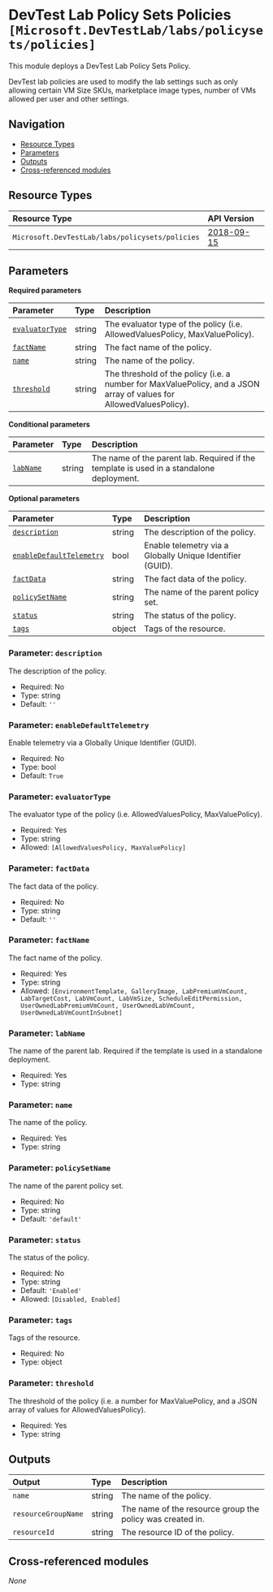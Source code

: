 # DevTest Lab Policy Sets Policies `[Microsoft.DevTestLab/labs/policysets/policies]`

This module deploys a DevTest Lab Policy Sets Policy.

DevTest lab policies are used to modify the lab settings such as only allowing certain VM Size SKUs, marketplace image types, number of VMs allowed per user and other settings.

## Navigation

- [Resource Types](#Resource-Types)
- [Parameters](#Parameters)
- [Outputs](#Outputs)
- [Cross-referenced modules](#Cross-referenced-modules)

## Resource Types

| Resource Type | API Version |
| :-- | :-- |
| `Microsoft.DevTestLab/labs/policysets/policies` | [2018-09-15](https://learn.microsoft.com/en-us/azure/templates/Microsoft.DevTestLab/2018-09-15/labs/policysets/policies) |

## Parameters

**Required parameters**

| Parameter | Type | Description |
| :-- | :-- | :-- |
| [`evaluatorType`](#parameter-evaluatortype) | string | The evaluator type of the policy (i.e. AllowedValuesPolicy, MaxValuePolicy). |
| [`factName`](#parameter-factname) | string | The fact name of the policy. |
| [`name`](#parameter-name) | string | The name of the policy. |
| [`threshold`](#parameter-threshold) | string | The threshold of the policy (i.e. a number for MaxValuePolicy, and a JSON array of values for AllowedValuesPolicy). |

**Conditional parameters**

| Parameter | Type | Description |
| :-- | :-- | :-- |
| [`labName`](#parameter-labname) | string | The name of the parent lab. Required if the template is used in a standalone deployment. |

**Optional parameters**

| Parameter | Type | Description |
| :-- | :-- | :-- |
| [`description`](#parameter-description) | string | The description of the policy. |
| [`enableDefaultTelemetry`](#parameter-enabledefaulttelemetry) | bool | Enable telemetry via a Globally Unique Identifier (GUID). |
| [`factData`](#parameter-factdata) | string | The fact data of the policy. |
| [`policySetName`](#parameter-policysetname) | string | The name of the parent policy set. |
| [`status`](#parameter-status) | string | The status of the policy. |
| [`tags`](#parameter-tags) | object | Tags of the resource. |

### Parameter: `description`

The description of the policy.
- Required: No
- Type: string
- Default: `''`

### Parameter: `enableDefaultTelemetry`

Enable telemetry via a Globally Unique Identifier (GUID).
- Required: No
- Type: bool
- Default: `True`

### Parameter: `evaluatorType`

The evaluator type of the policy (i.e. AllowedValuesPolicy, MaxValuePolicy).
- Required: Yes
- Type: string
- Allowed: `[AllowedValuesPolicy, MaxValuePolicy]`

### Parameter: `factData`

The fact data of the policy.
- Required: No
- Type: string
- Default: `''`

### Parameter: `factName`

The fact name of the policy.
- Required: Yes
- Type: string
- Allowed: `[EnvironmentTemplate, GalleryImage, LabPremiumVmCount, LabTargetCost, LabVmCount, LabVmSize, ScheduleEditPermission, UserOwnedLabPremiumVmCount, UserOwnedLabVmCount, UserOwnedLabVmCountInSubnet]`

### Parameter: `labName`

The name of the parent lab. Required if the template is used in a standalone deployment.
- Required: Yes
- Type: string

### Parameter: `name`

The name of the policy.
- Required: Yes
- Type: string

### Parameter: `policySetName`

The name of the parent policy set.
- Required: No
- Type: string
- Default: `'default'`

### Parameter: `status`

The status of the policy.
- Required: No
- Type: string
- Default: `'Enabled'`
- Allowed: `[Disabled, Enabled]`

### Parameter: `tags`

Tags of the resource.
- Required: No
- Type: object

### Parameter: `threshold`

The threshold of the policy (i.e. a number for MaxValuePolicy, and a JSON array of values for AllowedValuesPolicy).
- Required: Yes
- Type: string


## Outputs

| Output | Type | Description |
| :-- | :-- | :-- |
| `name` | string | The name of the policy. |
| `resourceGroupName` | string | The name of the resource group the policy was created in. |
| `resourceId` | string | The resource ID of the policy. |

## Cross-referenced modules

_None_

